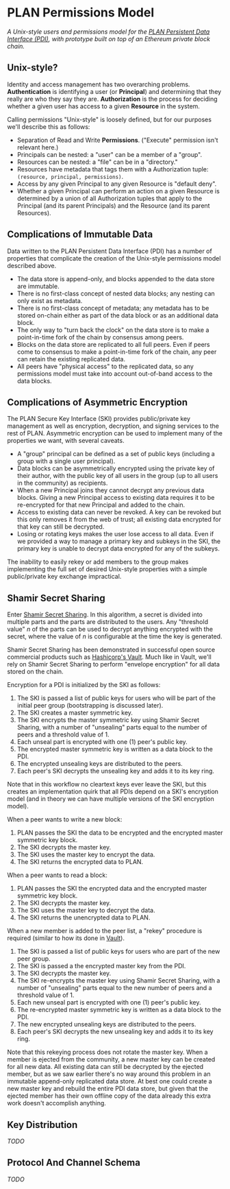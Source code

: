 # PLAN Permissions Model

*A Unix-style users and permissions model for the [PLAN Persistent Data Interface (PDI)](http://plan.tools), with prototype built on top of an Ethereum private block chain.*

## Unix-style?

Identity and access management has two overarching problems. **Authentication** is identifying a user (or **Principal**) and determining that they really are who they say they are. **Authorization** is the process for deciding whether a given user has access to a given **Resource** in the system.

Calling permissions "Unix-style" is loosely defined, but for our purposes we'll describe this as follows:

- Separation of Read and Write **Permissions**. ("Execute" permission isn't relevant here.)
- Principals can be nested: a "user" can be a member of a "group".
- Resources can be nested: a "file" can be in a "directory."
- Resources have metadata that tags them with a Authorization tuple: `(resource, principal, permissions)`.
- Access by any given Principal to any given Resource is "default deny".
- Whether a given Principal can perform an action on a given Resource is determined by a union of all Authorization tuples that apply to the Principal (and its parent Principals) and the Resource (and its parent Resources).

## Complications of Immutable Data

Data written to the PLAN Persistent Data Interface (PDI) has a number of properties that complicate the creation of the Unix-style permissions model described above.

- The data store is append-only, and blocks appended to the data store are immutable.
- There is no first-class concept of nested data blocks; any nesting can only exist as metadata.
- There is no first-class concept of metadata; any metadata has to be stored on-chain either as part of the data block or as an additional data block.
- The only way to "turn back the clock" on the data store is to make a point-in-time fork of the chain by consensus among peers.
- Blocks on the data store are replicated to all full peers. Even if peers come to consensus to make a point-in-time fork of the chain, any peer can retain the existing replicated data.
- All peers have "physical access" to the replicated data, so any permissions model must take into account out-of-band access to the data blocks.

## Complications of Asymmetric Encryption

The PLAN Secure Key Interface (SKI) provides public/private key management as well as encryption, decryption, and signing services to the rest of PLAN. Asymmetric encryption can be used to implement many of the properties we want, with several caveats.

- A "group" principal can be defined as a set of public keys (including a group with a single user principal).
- Data blocks can be asymmetrically encrypted using the private key of their author, with the public key of all users in the group (up to all users in the community) as recipients.
- When a new Principal joins they cannot decrypt any previous data blocks. Giving a new Principal access to existing data requires it to be re-encrypted for that new Principal and added to the chain.
- Access to existing data can never be revoked. A key can be revoked but this only removes it from the web of trust; all existing data encrypted for that key can still be decrypted.
- Losing or rotating keys makes the user lose access to all data. Even if we provided a way to manage a primary key and subkeys in the SKI, the primary key is unable to decrypt data encrypted for any of the subkeys.

The inability to easily rekey or add members to the group makes implementing the full set of desired Unix-style properties with a simple public/private key exchange impractical.

## Shamir Secret Sharing

Enter [Shamir Secret Sharing](https://en.wikipedia.org/wiki/Shamir%27s_Secret_Sharing). In this algorithm, a secret is divided into multiple parts and the parts are distributed to the users. Any "threshold value" _n_ of the parts can be used to decrypt anything encrypted with the secret, where the value of _n_ is configurable at the time the key is generated.

Shamir Secret Sharing has been demonstrated in successful open source commercial products such as [Hashicorp's Vault](https://www.vaultproject.io/). Much like in Vault, we'll rely on Shamir Secret Sharing to perform "envelope encryption" for all data stored on the chain.

Encryption for a PDI is initialized by the SKI as follows:

1. The SKI is passed a list of public keys for users who will be part of the initial peer group (bootstrapping is discussed later).
2. The SKI creates a master symmetric key.
3. The SKI encrypts the master symmetric key using Shamir Secret Sharing, with a number of "unsealing" parts equal to the number of peers and a threshold value of 1.
4. Each unseal part is encrypted with one (1) peer's public key.
5. The encrypted master symmetric key is written as a data block to the PDI.
6. The encrypted unsealing keys are distributed to the peers.
7. Each peer's SKI decrypts the unsealing key and adds it to its key ring.

Note that in this workflow no cleartext keys ever leave the SKI, but this creates an implementation quirk that all PDIs depend on a SKI's encryption model (and in theory we can have multiple versions of the SKI encryption model).

When a peer wants to write a new block:
1. PLAN passes the SKI the data to be encrypted and the encrypted master symmetric key block.
2. The SKI decrypts the master key.
3. The SKI uses the master key to encrypt the data.
4. The SKI returns the encrypted data to PLAN.

When a peer wants to read a block:
1. PLAN passes the SKI the encrypted data and the encrypted master symmetric key block.
2. The SKI decrypts the master key.
3. The SKI uses the master key to decrypt the data.
4. The SKI returns the unencrypted data to PLAN.

When a new member is added to the peer list, a "rekey" procedure is required (similar to how its done in [Vault](https://www.vaultproject.io/docs/internals/rotation.html)).

1. The SKI is passed a list of public keys for users who are part of the new peer group.
2. The SKI is passed a the encrypted master key from the PDI.
3. The SKI decrypts the master key.
4. The SKI re-encrypts the master key using Shamir Secret Sharing, with a number of "unsealing" parts equal to the new number of peers and a threshold value of 1.
5. Each new unseal part is encrypted with one (1) peer's public key.
6. The re-encrypted master symmetric key is written as a data block to the PDI.
7. The new encrypted unsealing keys are distributed to the peers.
8. Each peer's SKI decrypts the new unsealing key and adds it to its key ring.

Note that this rekeying process does not rotate the master key. When a member is ejected from the community, a new master key can be created for all new data. All existing data can still be decrypted by the ejected member, but as we saw earlier there's no way around this problem in an immutable append-only replicated data store. At best one could create a new master key and rebuild the entire PDI data store, but given that the ejected member has their own offline copy of the data already this extra work doesn't accomplish anything.

## Key Distribution

_TODO_

## Protocol And Channel Schema

_TODO_
